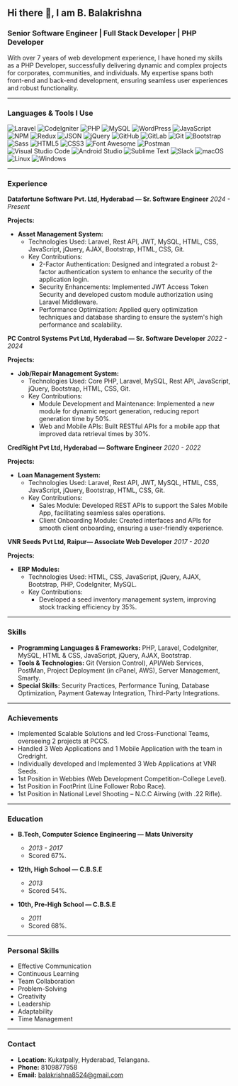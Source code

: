## Hi there 👋, I am B. Balakrishna

### Senior Software Engineer | Full Stack Developer | PHP Developer

With over 7 years of web development experience, I have honed my skills as a PHP Developer, successfully delivering dynamic and complex projects for corporates, communities, and individuals. My expertise spans both front-end and back-end development, ensuring seamless user experiences and robust functionality.

---
### Languages & Tools I Use
![Laravel](https://img.shields.io/badge/-Laravel-000000?style=for-the-badge&logo=laravel&logoColor=ffffff&labelColor=FF2D20)
![CodeIgniter](https://img.shields.io/badge/-CodeIgniter-000000?style=for-the-badge&logo=CodeIgniter&logoColor=#E62A00&labelColor=ffffff)
![PHP](https://img.shields.io/badge/-PHP-000000?style=for-the-badge&logo=PHP&logoColor=#E62A00&labelColor=ffffff)
![MySQL](https://img.shields.io/badge/-MySQL-000000?style=for-the-badge&logo=mysql&labelColor=ffffff)
![WordPress](https://img.shields.io/badge/-WordPress-000000?style=for-the-badge&logo=wordpress&labelColor=21759B)
![JavaScript](https://img.shields.io/badge/-JavaScript-000000?style=for-the-badge&logo=javascript)
![NPM](https://img.shields.io/badge/-npm-000000?style=for-the-badge&logo=npm&labelColor=ffffff)
![Redux](https://img.shields.io/badge/-Redux-000000?style=for-the-badge&logo=redux&logoColor=764ABC&labelColor=ffffff)
![JSON](https://img.shields.io/badge/-JSON-000000?style=for-the-badge&logo=JSON&logoColor=000000&labelColor=ffffff)
![jQuery](https://img.shields.io/badge/-jQuery-000000?style=for-the-badge&logo=jQuery&logoColor=0769AD&labelColor=ffffff)
![GitHub](https://img.shields.io/badge/-GitHub-000000?style=for-the-badge&logo=github&logoColor=000000&labelColor=ffffff)
![GitLab](https://img.shields.io/badge/-GitLab-000000?style=for-the-badge&logo=GitLab&logoColor=#E62A00&labelColor=ffffff)
![Git](https://img.shields.io/badge/-Git-000000?style=for-the-badge&logo=git&logoColor=F05032&labelColor=ffffff)
![Bootstrap](https://img.shields.io/badge/-Bootstrap-000000?style=for-the-badge&logo=bootstrap&logoColor=ffffff&labelColor=563D7C)
![Sass](https://img.shields.io/badge/-Sass-000000?style=for-the-badge&logo=sass&logoColor=ffffff&labelColor=%23CC6699)
![HTML5](https://img.shields.io/badge/-HTML5-000000?style=for-the-badge&logo=html5&logoColor=ffffff&labelColor=E34F26)
![CSS3](https://img.shields.io/badge/-CSS3-000000?style=for-the-badge&logo=css3&logoColor=ffffff&labelColor=1572B6) 
![Font Awesome](https://img.shields.io/badge/-font%20awesome-000000?style=for-the-badge&logo=font-awesome&logoColor=339AF0&labelColor=ffffff)
![Postman](https://img.shields.io/badge/-Postman-000000?style=for-the-badge&logo=Postman&logoColor=#E62A00&labelColor=ffffff)
![Visual Studio Code](https://img.shields.io/badge/-VSCode-000000?style=for-the-badge&logo=visual-studio-code&labelColor=007ACC)
![Android Studio](https://img.shields.io/badge/-Android%20Studio-000000?style=for-the-badge&logo=Android%20Studio&logoColor=#E62A00&labelColor=ffffff)
![Sublime Text](https://img.shields.io/badge/-Sublime%20Text-000000?style=for-the-badge&logo=Sublime%20Text&logoColor=#E62A00&labelColor=ffffff)
![Slack](https://img.shields.io/badge/-Slack-000000?style=for-the-badge&logo=Slack&logoColor=#E62A00&labelColor=ffffff)
![macOS](https://img.shields.io/badge/-macOS-000000?style=for-the-badge&logo=macOS&logoColor=#E62A00&labelColor=563D7C)
![Linux](https://img.shields.io/badge/-Linux-000000?style=for-the-badge&logo=Linux&logoColor=#E62A00&labelColor=ffffff)
![Windows](https://img.shields.io/badge/-Windows-000000?style=for-the-badge&logo=windows&logoColor=ffffff&labelColor=0078D6)


---
### Experience

**Datafortune Software Pvt. Ltd, Hyderabad — Sr. Software Engineer**
*2024 - Present*

**Projects:**
- **Asset Management System:**
  - Technologies Used: Laravel, Rest API, JWT, MySQL, HTML, CSS, JavaScript, jQuery, AJAX, Bootstrap, HTML, CSS, Git.
  - Key Contributions:
    - 2-Factor Authentication: Designed and integrated a robust 2-factor authentication system to enhance the security of the application login.
    - Security Enhancements: Implemented JWT Access Token Security and developed custom module authorization using Laravel Middleware.
    - Performance Optimization: Applied query optimization techniques and database sharding to ensure the system's high performance and scalability.

**PC Control Systems Pvt Ltd, Hyderabad — Sr. Software Developer**
*2022 - 2024*

**Projects:**
- **Job/Repair Management System:**
  - Technologies Used: Core PHP, Laravel, MySQL, Rest API, JavaScript, jQuery, Bootstrap, HTML, CSS, Git.
  - Key Contributions:
    - Module Development and Maintenance: Implemented a new module for dynamic report generation, reducing report generation time by 50%.
    - Web and Mobile APIs: Built RESTful APIs for a mobile app that improved data retrieval times by 30%.

**CredRight Pvt Ltd, Hyderabad — Software Engineer**
*2020 - 2022*

**Projects:**
- **Loan Management System:**
  - Technologies Used: Laravel, Rest API, JWT, MySQL, HTML, CSS, JavaScript, jQuery, Bootstrap, HTML, CSS, Git.
  - Key Contributions:
    - Sales Module: Developed REST APIs to support the Sales Mobile App, facilitating seamless sales operations.
    - Client Onboarding Module: Created interfaces and APIs for smooth client onboarding, ensuring a user-friendly experience.

**VNR Seeds Pvt Ltd, Raipur— Associate Web Developer**
*2017 - 2020*

**Projects:**
- **ERP Modules:**
  - Technologies Used: HTML, CSS, JavaScript, jQuery, AJAX, Bootstrap, PHP, CodeIgniter, MySQL.
  - Key Contributions:
    - Developed a seed inventory management system, improving stock tracking efficiency by 35%.

---

### Skills

- **Programming Languages & Frameworks:** PHP, Laravel, CodeIgniter, MySQL, HTML & CSS, JavaScript, jQuery, AJAX, Bootstrap.
- **Tools & Technologies:** Git (Version Control), API/Web Services, PostMan, Project Deployment (in cPanel, AWS), Server Management, Smarty.
- **Special Skills:** Security Practices, Performance Tuning, Database Optimization, Payment Gateway Integration, Third-Party Integrations.

---

### Achievements

- Implemented Scalable Solutions and led Cross-Functional Teams, overseeing 2 projects at PCCS.
- Handled 3 Web Applications and 1 Mobile Application with the team in Credright.
- Individually developed and Implemented 3 Web Applications at VNR Seeds.
- 1st Position in Webbies (Web Development Competition-College Level).
- 1st Position in FootPrint (Line Follower Robo Race).
- 1st Position in National Level Shooting – N.C.C Airwing (with .22 Rifle).

---

### Education

- **B.Tech, Computer Science Engineering — Mats University**
  - *2013 - 2017*
  - Scored 67%.

- **12th, High School — C.B.S.E**
  - *2013*
  - Scored 54%.

- **10th, Pre-High School — C.B.S.E**
  - *2011*
  - Scored 68%.

---

### Personal Skills

- Effective Communication
- Continuous Learning
- Team Collaboration
- Problem-Solving
- Creativity
- Leadership
- Adaptability
- Time Management

---

### Contact

- **Location:** Kukatpally, Hyderabad, Telangana.
- **Phone:** 8109877958
- **Email:** balakrishna8524@gmail.com
